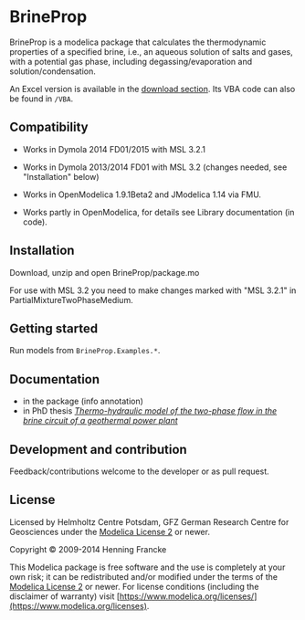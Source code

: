 BrineProp
=========
BrineProp is a modelica package that calculates the thermodynamic properties of a specified brine, i.e., an aqueous solution of salts and gases, with a potential gas phase, including degassing/evaporation and solution/condensation.

An Excel version is available in the [download section](https://gitext.gfz-potsdam.de/francke/BrineProp/tags). Its VBA code can also be found in `/VBA`.

Compatibility
-------------
* Works in Dymola 2014 FD01/2015 with MSL 3.2.1
* Works in Dymola 2013/2014 FD01 with MSL 3.2 (changes needed, see "Installation" below)

* Works in OpenModelica 1.9.1Beta2 and JModelica 1.14 via FMU.
* Works partly in OpenModelica, for details see Library documentation (in code).

Installation
------------
Download, unzip and open BrineProp/package.mo

For use with MSL 3.2 you need to make changes marked with "MSL 3.2.1" in PartialMixtureTwoPhaseMedium.

Getting started
---------------
Run models from `BrineProp.Examples.*`.

Documentation
-------------
* in the package (info annotation)
* in PhD thesis *[Thermo-hydraulic model of the two-phase flow in the brine circuit of a geothermal power plant](http://nbn-resolving.de/urn:nbn:de:kobv:83-opus4-47126)*

## Development and contribution
Feedback/contributions welcome to the developer or as pull request.

## License
Licensed by Helmholtz Centre Potsdam, GFZ German Research Centre for Geosciences under the [Modelica License 2](https://www.modelica.org/licenses/ModelicaLicense2) or newer.

Copyright &copy; 2009-2014 Henning Francke

This Modelica package is free software and the use is completely at your own risk;
it can be redistributed and/or modified under the terms of the [Modelica License 2](https://www.modelica.org/licenses/ModelicaLicense2) or newer.
For license conditions (including the disclaimer of warranty) visit [https://www.modelica.org/licenses/](https://www.modelica.org/licenses).
